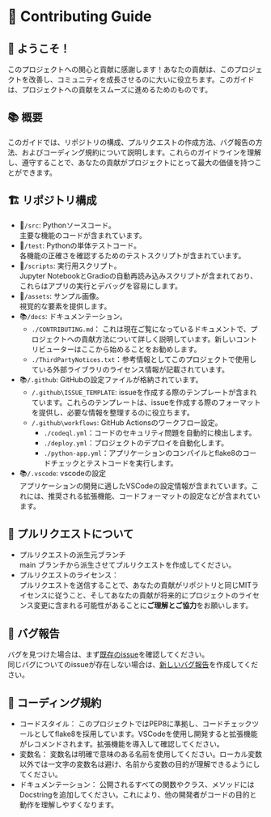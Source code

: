 # 📖 Contributing Guide  
## 🎉 ようこそ！  
このプロジェクトへの関心と貢献に感謝します！あなたの貢献は、このプロジェクトを改善し、コミュニティを成長させるのに大いに役立ちます。このガイドは、プロジェクトへの貢献をスムーズに進めるためのものです。  

## 📚 概要
このガイドでは、リポジトリの構成、プルリクエストの作成方法、バグ報告の方法、およびコーディング規約について説明します。これらのガイドラインを理解し、遵守することで、あなたの貢献がプロジェクトにとって最大の価値を持つことができます。  

## 🏗️ リポジトリ構成  
- 📂`/src`: Pythonソースコード。  
     主要な機能のコードが含まれています。  
- 🧪`/test`: Pythonの単体テストコード。  
    各機能の正確さを確認するためのテストスクリプトが含まれています。  
- 📜`/scripts`: 実行用スクリプト。  
    Jupyter NotebookとGradioの自動再読み込みスクリプトが含まれており、これらはアプリの実行とデバッグを容易にします。  
- 🎨`/assets`: サンプル画像。  
    視覚的な要素を提供します。  
- 📚`/docs`: ドキュメンテーション。  
    - `./CONTRIBUTING.md`： これは現在ご覧になっているドキュメントで、プロジェクトへの貢献方法について詳しく説明しています。新しいコントリビューターはここから始めることをお勧めします。  
    - `./ThirdPartyNotices.txt`：参考情報としてこのプロジェクトで使用している外部ライブラリのライセンス情報が記載されています。  
- 📚`/.github`: GitHubの設定ファイルが格納されています。  
  - `/.github\ISSUE_TEMPLATE`: issueを作成する際のテンプレートが含まれています。これらのテンプレートは、issueを作成する際のフォーマットを提供し、必要な情報を整理するのに役立ちます。  
  - `/.github\workflows`: GitHub Actionsのワークフロー設定。  
    - `./codeql.yml`：コードのセキュリティ問題を自動的に検出します。  
    - `./deploy.yml`：プロジェクトのデプロイを自動化します。  
    - `./python-app.yml`：アプリケーションのコンパイルとflake8のコードチェックとテストコードを実行します。  
- 📚`/.vscode`: vscodeの設定  
    アプリケーションの開発に適したVSCodeの設定情報が含まれています。これには、推奨される拡張機能、コードフォーマットの設定などが含まれています。  

## 🔀 プルリクエストについて  
- プルリクエストの派生元ブランチ  
  main ブランチから派生させてプルリクエストを作成してください。  
- プルリクエストのライセンス：  
  プルリクエストを送信することで、あなたの貢献がリポジトリと同じMITライセンスに従うこと、そしてあなたの貢献が将来的にプロジェクトのライセンス変更に含まれる可能性があることに**ご理解とご協力**をお願いします。  

## 🐛 バグ報告  
バグを見つけた場合は、まず[既存のissue](https://github.com/umyuu/SaliencyMapDemo/issues)を確認してください。  
同じバグについてのissueが存在しない場合は、[新しいバグ報告](https://github.com/umyuu/SaliencyMapDemo/issues/new?assignees=&labels=bug&projects=&template=10-problem.yaml)を作成してください。  

## 📝 コーディング規約  
- コードスタイル： このプロジェクトではPEP8に準拠し、コードチェックツールとしてflake8を採用しています。VSCodeを使用し開発すると拡張機能がレコメンドされます。拡張機能を導入して確認してください。  
- 変数名： 変数名は明確で意味のある名前を使用してください。ローカル変数以外では一文字の変数名は避け、名前から変数の目的が理解できるようにしてください。  
- ドキュメンテーション： 公開されるすべての関数やクラス、メソッドにはDocstringを追加してください。これにより、他の開発者がコードの目的と動作を理解しやすくなります。  
